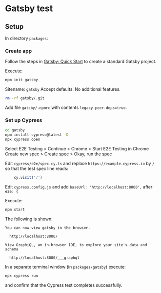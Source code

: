 # Gatsby test

## Setup

In directory `packages`:

### Create app

Follow the steps in [Gatsby: Quick Start](https://www.gatsbyjs.com/docs/quick-start/) to create a standard Gatsby project.

Execute:

```bash
npm init gatsby
```

Sitename: `gatsby`
Accept defaults. No additional features.

```bash
rm -rf gatsby/.git
```

Add file `gatsby/.npmrc` with contents `legacy-peer-deps=true`.

### Set up Cypress

```bash
cd gatsby
npm install cypress@latest -D
npx cypress open
```

Select E2E Testing > Continue > Chrome > Start E2E Testing in Chrome
Create new spec > Create spec > Okay, run the spec

Edit
`cypress/e2e/spec.cy.ts` and replace `https://example.cypress.io` by `/` so that the test spec line reads:
```js
    cy.visit('/')
```

Edit
`cypress.config.js` and add
`baseUrl: 'http://localhost:8000',`
after
`e2e: {`

Execute:

```bash
npm start
```
The following is shown:

```text
You can now view gatsby in the browser.
⠀
  http://localhost:8000/
⠀
View GraphiQL, an in-browser IDE, to explore your site's data and schema
⠀
  http://localhost:8000/___graphql
```

In a separate terminal window (in `packages/gatsby`) execute:

```bash
npx cypress run
```
and confirm that the Cypress test completes successfully.

